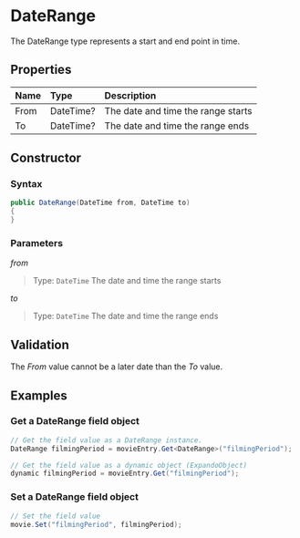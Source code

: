 # DateRange

The DateRange type represents a start and end point in time.

## Properties

| Name | Type | Description |
| :--- | :--- | :---------- |
| From | DateTime? | The date and time the range starts |
| To | DateTime? | The date and time the range ends |

## Constructor

### Syntax

```cs
public DateRange(DateTime from, DateTime to)
{
}
```

### Parameters

*from*
> Type: `DateTime`
> The date and time the range starts

*to*
> Type: `DateTime`
> The date and time the range ends

## Validation

The *From* value cannot be a later date than the *To* value.

## Examples

### Get a DateRange field object

```cs
// Get the field value as a DateRange instance.
DateRange filmingPeriod = movieEntry.Get<DateRange>("filmingPeriod");

// Get the field value as a dynamic object (ExpandoObject)
dynamic filmingPeriod = movieEntry.Get("filmingPeriod");
```

### Set a DateRange field object

```cs
// Set the field value
movie.Set("filmingPeriod", filmingPeriod);
```
